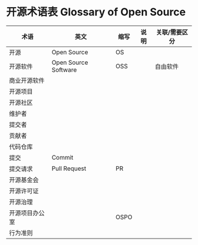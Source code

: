 # 开源术语表 Glossary of Open Source 

| 术语 | 英文 | 缩写 | 说明 | 关联/需要区分|
|----|----|----|----|----|
| 开源| Open Source| OS | | |
| 开源软件 | Open Source Software | OSS  |  | 自由软件|
| 商业开源软件 |   ||||
| 开源项目 |   ||||
| 开源社区 |   ||||
| 维护者| ||||
| 提交者| ||||
| 贡献者| ||||
| 代码仓库| ||||
| 提交| Commit ||||
| 提交请求| Pull Request | PR |||
| 开源基金会| ||||
| 开源许可证| ||||
| 开源治理| ||||
| 开源项目办公室| |OSPO|||
| 行为准则| ||||
